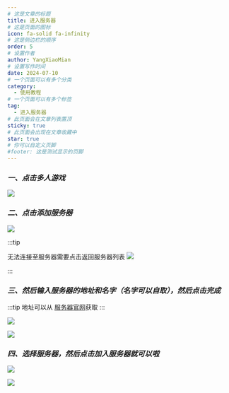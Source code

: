 ```yaml
---
# 这是文章的标题
title: 进入服务器
# 这是页面的图标
icon: fa-solid fa-infinity
# 这是侧边栏的顺序
order: 5
# 设置作者
author: YangXiaoMian
# 设置写作时间
date: 2024-07-10
# 一个页面可以有多个分类
category:
  - 使用教程
# 一个页面可以有多个标签
tag:
  - 进入服务器
# 此页面会在文章列表置顶
sticky: true
# 此页面会出现在文章收藏中
star: true
# 你可以自定义页脚
#footer: 这是测试显示的页脚
---
```

### ***一、点击多人游戏***
![](https://m1.miaomc.cn/uploads/20230923_650ed1eedf74d.png)

### ***二、点击添加服务器***
![](https://m1.miaomc.cn/uploads/20230923_650ed2d7ddf81.png)

:::tip

无法连接至服务器需要点击返回服务器列表
![](https://m1.miaomc.cn/uploads/20230923_650ed2923a730.png)

:::

### ***三、然后输入服务器的地址和名字（名字可以自取），然后点击完成***
:::tip
地址可以从 [服务器官网](https://www.tcbmc.cc)获取
:::

![](https://i1.mcobj.com/imgb/u15prb/20240710_668e072279a97.png)

![](https://i1.mcobj.com/imgb/u15prb/20240710_668e07429c522.png)

### ***四、选择服务器，然后点击加入服务器就可以啦***
![](https://i1.mcobj.com/imgb/u15prb/20240710_668e07d23baeb.png)

![](https://i1.mcobj.com/imgb/u15prb/20240710_668e080e30700.png)





